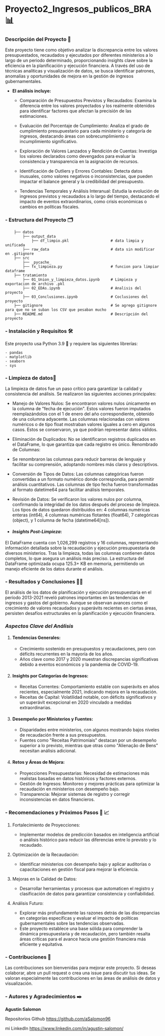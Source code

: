 # Proyecto2_Ingresos_publicos_BRA 📊 

### **Descripción del Proyecto** 📝​

Este proyecto tiene como objetivo analizar la discrepancia entre los valores presupuestados, recaudados y ejecutados por diferentes ministerios a lo largo de un periodo determinado, proporcionando insights clave sobre la eficiencia en la planificación y ejecución financiera. A través del uso de técnicas analíticas y visualización de datos, se busca identificar patrones, anomalías y oportunidades de mejora en la gestión de ingresos gubernamentales.

- **El análisis incluye:** 

    - Comparación de Presupuestos Previstos y Recaudados:
Examina la diferencia entre los valores proyectados y los realmente obtenidos para identificar factores que afectan la precisión de las estimaciones.

    - Evaluación del Porcentaje de Cumplimiento:
Analiza el grado de cumplimiento presupuestario para cada ministerio y categoría de ingresos, destacando áreas con sobrecumplimiento o incumplimiento significativo.

    - Exploración de Valores Lanzados y Rendición de Cuentas:
Investiga los valores declarados como devengados para evaluar la consistencia y transparencia en la asignación de recursos.

    - Identificación de Outliers y Errores Contables:
Detecta datos inusuales, como valores negativos o inconsistencias, que pueden impactar el balance general y la credibilidad del presupuesto.

    - Tendencias Temporales y Análisis Interanual:
Estudia la evolución de ingresos previstos y recaudados a lo largo del tiempo, destacando el impacto de eventos extraordinarios, como crisis económicas o cambios en políticas fiscales.

### - **Estructura del Proyecto** 🗂️

        ├── datos
            ├── output_data                         
                ├── df_limpio.pkl                   # data limpia y unificada
            ├── raw_data                            # data sin modificar en .gitignore
        ├── src
            ├── _pycache_       
            ├── fx_limpieza.py                      # funcion para limpiar dataframe
        ├── tratamiento
            ├── 01_Union_y_limpieza_datos.ipynb     # Limpieza y exportacion de archivo .pkl
            ├── 02_EDAs.ipynb                       # Analisis del proyecto
            ├── 03_Conclusiones.ipynb               # Coclusiones del proyecto   
        ├── gitignore                               # Se agrego gitignore para que no se suban los CSV que pesaban mucho
        ├── README.md                               # Descripción del proyecto                                

### - **Instalación y Requisitos** 🛠️

Este proyecto usa Python 3.9 🐍 y requiere las siguientes librerías:

    - pandas 
    - matplotlib
    - seaborn 
    - sys 

### - **Limpieza de datos**🧹

La limpieza de datos fue un paso crítico para garantizar la calidad y consistencia del análisis. Se realizaron las siguientes acciones principales:

- Manejo de Valores Nulos:
Se encontraron valores nulos únicamente en la columna de "fecha de ejecución". Estos valores fueron imputados reemplazándolos con el 1 de enero del año correspondiente, obtenido de una columna adyacente.
Las columnas relacionadas con valores numéricos o de tipo float mostraban valores iguales a cero en algunos casos. Estos se conservaron, ya que podrían representar datos válidos.

- Eliminación de Duplicados:
No se identificaron registros duplicados en el DataFrame, lo que garantiza que cada registro es único.
Renombrado de Columnas:

- Se renombraron las columnas para reducir barreras de lenguaje y facilitar su comprensión, adoptando nombres más claros y descriptivos.

- Conversión de Tipos de Datos:
Las columnas categóricas fueron convertidas a un formato numérico donde correspondía, para permitir análisis cuantitativos.
Las columnas de tipo fecha fueron transformadas al formato datetime64 para facilitar análisis temporales.

- Revisión de Datos:
Se verificaron los valores nulos por columna, confirmando la integridad de los datos después del proceso de limpieza.
Los tipos de datos quedaron distribuidos en: 4 columnas numéricas enteras (int64), 4 columnas numéricas flotantes (float64), 7 categóricas (object), y 1 columna de fecha (datetime64[ns]).

- #### *Insights Post-Limpieza*:

El DataFrame cuenta con 1,026,299 registros y 16 columnas, representando información detallada sobre la recaudación y ejecución presupuestaria de diversos ministerios.
Tras la limpieza, todas las columnas contienen datos completos, lo que asegura un análisis más preciso.
La estructura del DataFrame optimizada ocupa 125.3+ KB en memoria, permitiendo un manejo eficiente de los datos durante el análisis.

### - **Resultados y Conclusiones** 🕵️‍♂️

El análisis de los datos de planificación y ejecución presupuestaria en el período 2013-2021 reveló patrones importantes en las tendencias de ingresos y gastos del gobierno. Aunque se observan avances como el crecimiento de valores recaudados y superávits recientes en ciertas áreas, persisten desafíos estructurales en la planificación y ejecución financiera.

### *Aspectos Clave del Análisis*

1. #### Tendencias Generales:
    - Crecimiento sostenido en presupuestos y recaudaciones, pero con déficits recurrentes en la mayoría de los años.
    - Años clave como 2017 y 2020 muestran discrepancias significativas debido a eventos económicos y la pandemia de COVID-19.
2. #### Insights por Categorías de Ingresos:
    - Receitas Correntes: Comportamiento estable con superávits en años recientes, especialmente 2021, indicando mejora en la recaudación.
    - Receitas de Capital: Volatilidad notable, con déficits significativos y un superávit excepcional en 2020 vinculado a medidas extraordinarias.
3. ####  Desempeño por Ministerios y Fuentes:
    - Disparidades entre ministerios, con algunos mostrando bajos niveles de recaudación frente a sus presupuestos.
    - Fuentes como "Receitas Patrimoniais" destacan por un desempeño superior a lo previsto, mientras que otras como "Alienação de Bens" necesitan análisis adicional.
4. ####  Retos y Áreas de Mejora:
    - Proyecciones Presupuestarias: Necesidad de estimaciones más realistas basadas en datos históricos y factores externos.
    - Gestión de Ingresos: Monitoreo y mejores prácticas para optimizar la recaudación en ministerios con desempeño bajo.
    - Transparencia: Mejorar sistemas de registro y corregir inconsistencias en datos financieros.

### - **Recomendaciones y Próximos Pasos** 🔄  📈

1. Fortalecimiento de Proyecciones:
    -  Implementar modelos de predicción basados en inteligencia artificial o análisis histórico para reducir las diferencias entre lo previsto y lo recaudado.

2. Optimización de la Recaudación:
    - Identificar ministerios con desempeño bajo y aplicar auditorías o capacitaciones en gestión fiscal para mejorar la eficiencia.

3. Mejoras en la Calidad de Datos:
    - Desarrollar herramientas y procesos que automaticen el registro y clasificación de datos para garantizar consistencia y confiabilidad.

4. Análisis Futuro:
    - Explorar más profundamente las razones detrás de las discrepancias en categorías específicas y evaluar el impacto de políticas gubernamentales sobre las tendencias observadas.
    - Este proyecto establece una base sólida para comprender la dinámica presupuestaria y de recaudación, pero también resalta áreas críticas para el avance hacia una gestión financiera más eficiente y equitativa.

### - **Contribuciones** 🤝 

Las contribuciones son bienvenidas para mejorar este proyecto. Si deseas colaborar, abre un pull request o crea una issue para discutir tus ideas. Se valoran especialmente las contribuciones en las áreas de análisis de datos y visualización.

### - **Autores y Agradecimientos** ✒️ 

**Agustin Salomon**

Repositorios Github
https://github.com/aSalomon96

mi LinkedIn https://www.linkedin.com/in/agustin-salomon/

 
